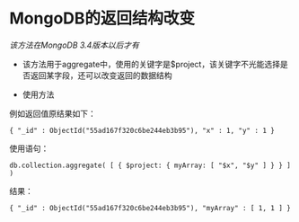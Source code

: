 # MongoDB的返回结构改变
*该方法在MongoDB 3.4版本以后才有*

- 该方法用于aggregate中，使用的关键字是$project，该关键字不光能选择是否返回某字段，还可以改变返回的数据结构

- 使用方法

例如返回值原结果如下：
````
{ "_id" : ObjectId("55ad167f320c6be244eb3b95"), "x" : 1, "y" : 1 }
````
使用语句：
````
db.collection.aggregate( [ { $project: { myArray: [ "$x", "$y" ] } } ] )
````
结果：
````
{ "_id" : ObjectId("55ad167f320c6be244eb3b95"), "myArray" : [ 1, 1 ] }
````